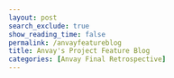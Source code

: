 ```yaml
---
layout: post 
search_exclude: true
show_reading_time: false
permalink: /anvayfeatureblog
title: Anvay's Project Feature Blog
categories: [Anvay Final Retrospective]
---
```


